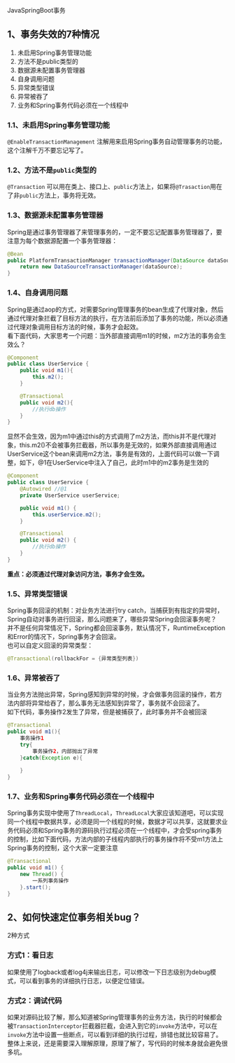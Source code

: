 JavaSpringBoot事务
<a name="wUl2N"></a>
## 1、事务失效的7种情况

1. 未启用Spring事务管理功能
2. 方法不是public类型的
3. 数据源未配置事务管理器
4. 自身调用问题
5. 异常类型错误
6. 异常被吞了
7. 业务和Spring事务代码必须在一个线程中
<a name="wSpOq"></a>
### 1.1、未启用Spring事务管理功能
`@EnableTransactionManagement` 注解用来启用Spring事务自动管理事务的功能，这个注解千万不要忘记写了。
<a name="RHfFh"></a>
### 1.2、方法不是`public`类型的
`@Transaction` 可以用在类上、接口上、`public`方法上，如果将`@Trasaction`用在了非`public`方法上，事务将无效。
<a name="XYYe7"></a>
### 1.3、数据源未配置事务管理器
Spring是通过事务管理器了来管理事务的，一定不要忘记配置事务管理器了，要注意为每个数据源配置一个事务管理器：
```java
@Bean
public PlatformTransactionManager transactionManager(DataSource dataSource) {
    return new DataSourceTransactionManager(dataSource);
}
```
<a name="deP54"></a>
###  1.4、自身调用问题
Spring是通过aop的方式，对需要Spring管理事务的bean生成了代理对象，然后通过代理对象拦截了目标方法的执行，在方法前后添加了事务的功能，所以必须通过代理对象调用目标方法的时候，事务才会起效。<br />看下面代码，大家思考一个问题：当外部直接调用m1的时候，m2方法的事务会生效么？
```java
@Component
public class UserService {
    public void m1(){
        this.m2();
    }

    @Transactional
    public void m2(){
        //执行db操作
    }
}
```
显然不会生效，因为m1中通过this的方式调用了m2方法，而this并不是代理对象，this.m2()不会被事务拦截器，所以事务是无效的，如果外部直接调用通过UserService这个bean来调用m2方法，事务是有效的，上面代码可以做一下调整，如下，@1在UserService中注入了自己，此时m1中的m2事务是生效的
```java
@Component
public class UserService {
    @Autowired //@1
    private UserService userService;

    public void m1() {
        this.userService.m2();
    }

    @Transactional
    public void m2() {
        //执行db操作
    }
}
```
**重点：必须通过代理对象访问方法，事务才会生效。**
<a name="yZBYF"></a>
### 1.5、异常类型错误
Spring事务回滚的机制：对业务方法进行try catch，当捕获到有指定的异常时，Spring自动对事务进行回滚，那么问题来了，哪些异常Spring会回滚事务呢？<br />并不是任何异常情况下，Spring都会回滚事务，默认情况下，RuntimeException和Error的情况下，Spring事务才会回滚。<br />也可以自定义回滚的异常类型：
```java
@Transactional(rollbackFor = {异常类型列表})
```
<a name="Sky4U"></a>
### 1.6、异常被吞了
当业务方法抛出异常，Spring感知到异常的时候，才会做事务回滚的操作，若方法内部将异常给吞了，那么事务无法感知到异常了，事务就不会回滚了。<br />如下代码，事务操作2发生了异常，但是被捕获了，此时事务并不会被回滚
```java
@Transactional
public void m1(){
    事务操作1
    try{
        事务操作2，内部抛出了异常
    }catch(Exception e){
        
    }
}
```
<a name="M8iSA"></a>
### 1.7、业务和Spring事务代码必须在一个线程中
Spring事务实现中使用了`ThreadLocal`，`ThreadLocal`大家应该知道吧，可以实现同一个线程中数据共享，必须是同一个线程的时候，数据才可以共享，这就要求业务代码必须和Spring事务的源码执行过程必须在一个线程中，才会受spring事务的控制，比如下面代码，方法内部的子线程内部执行的事务操作将不受m1方法上Spring事务的控制，这个大家一定要注意
```java
@Transactional
public void m1() {
    new Thread() {
        一系列事务操作
    }.start();
}
```
<a name="Hw4iO"></a>
## 2、如何快速定位事务相关bug？
2种方式
<a name="fcnue"></a>
### 方式1：看日志
如果使用了logback或者log4j来输出日志，可以修改一下日志级别为debug模式，可以看到事务的详细执行日志，以便定位错误。
<a name="W1sGj"></a>
### 方式2：调试代码
如果对源码比较了解，那么知道被Spring管理事务的业务方法，执行的时候都会被`TransactionInterceptor`拦截器拦截，会进入到它的`invoke`方法中，可以在`invoke`方法中设置一些断点，可以看到详细的执行过程，排错也就比较容易了。<br />整体上来说，还是需要深入理解原理，原理了解了，写代码的时候本身就会避免很多坑。
